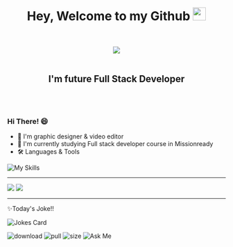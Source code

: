 

<div id="header" align="center">
  <h1>
  Hey, Welcome to my Github <img src="https://media.giphy.com/media/hvRJCLFzcasrR4ia7z/giphy.gif" width="30px"/>
</h1> <br/> <br/>
 
 <img src=https://api.accredible.com/v1/frontend/credential_website_embed_image/badge/57124896>
  <br /> <br />
<h2> I'm future Full Stack Developer </h2>
    <br /> <br />
</div>


###  Hi There! 😄


- 🌸 I'm graphic designer & video editor
- 🌱 I'm currently studying Full stack developer course in Missionready
- 🛠️ Languages & Tools


![My Skills](https://skills.thijs.gg/icons?i=js,html,css,py,nodejs,react,mysql,figma,&theme=light)
  
  
---

<img src="https://github-readme-stats.vercel.app/api?username=Mjmissionready&theme=blue-green" />
 

<img src="https://github-readme-stats.vercel.app/api/top-langs/?username=Mjmissionready&theme=blue-green" />

---


✨Today's Joke!!

![Jokes Card](https://readme-jokes.vercel.app/api)



![download](https://img.shields.io/github/downloads/Mymissionready/Turner/total.svg) ![pull](https://img.shields.io/github/issues-pr/Mjmissionready/Turner.svg) ![size](https://badge-size.herokuapp.com/Mjmissionready/Turner.svg) ![Ask Me](https://img.shields.io/badge/Ask%20me-anything-1abc9c.svg)
